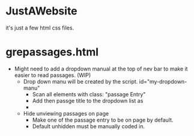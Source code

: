 # JustAWebsite
it's just a few html css files. 

# grepassages.html
- Might need to add a dropdown manual at the top of nev bar to make it easier to read passages. (WIP)
    - Drop down manu will be created by the script. id="my-dropdown-manu"
        - Scan all elements with class: "passage Entry"
        - Add then passge title to the dropdown list as <li>
    - Hide unviewing passages on page
        - Make one of the passage entry to be on page by default. 
        - Default unhidden must be manually coded in. 
